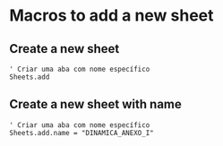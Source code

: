 # Macros to add a new sheet

## Create a new sheet
```
' Criar uma aba com nome específico
Sheets.add
```



## Create a new sheet with name
```
' Criar uma aba com nome específico
Sheets.add.name = "DINAMICA_ANEXO_I"
```



